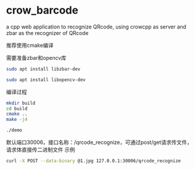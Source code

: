 # crow_barcode
a cpp web application to recognize QRcode, using crowcpp as server and zbar as the recognizer of QRcode

推荐使用cmake编译

需要准备zbar和opencv库
``` bash
sudo apt install libzbar-dev
```

``` bash
sudo apt install libopencv-dev
```

编译过程
```bash
mkdir build
cd build
cmake ..
make -j4

./demo
```

默认端口30006，接口名称：/qrcode_recognize，可通过post/get请求传文件，请求体直接传二进制文件
示例
```bash
curl -X POST --data-binary @1.jpg 127.0.0.1:30006/qrcode_recognize
```
